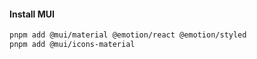 #### Install MUI

```bash
pnpm add @mui/material @emotion/react @emotion/styled
pnpm add @mui/icons-material
```
